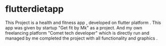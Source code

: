 # flutterdietapp

This Project is a health and fitness app , developed on flutter platform . This app was given by startup "Get fit by Mk" as a project. And my own freelancing platform "Comet tech developer" which is directly run and managed by me completed the project with all functionality and graphics .
